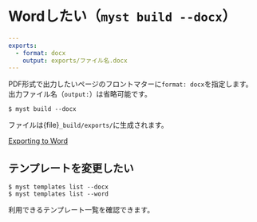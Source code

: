 # Wordしたい（``myst build --docx``）

```yaml
---
exports:
  - format: docx
    output: exports/ファイル名.docx
---
```

PDF形式で出力したいページのフロントマターに``format: docx``を指定します。
出力ファイル名（``output:``）は省略可能です。

```console
$ myst build --docx
```

ファイルは{file}`_build/exports/`に生成されます。


[Exporting to Word](https://myst-tools.org/docs/mystjs/creating-word-documents)

## テンプレートを変更したい

```console
$ myst templates list --docx
$ myst templates list --word
```

利用できるテンプレート一覧を確認できます。
